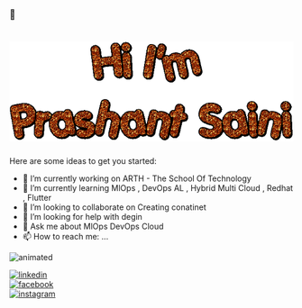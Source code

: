 ### 👋 
<h1 align="center">
 <img src="https://raw.githubusercontent.com/prashantsaini25/prashantsaini25/master/text (2).gif" />
</h1>



Here are some ideas to get you started:

- 🔭 I’m currently working on ARTH - The School Of Technology 
- 🌱 I’m currently learning MlOps , DevOps AL , Hybrid Multi Cloud , Redhat , Flutter 
- 👯 I’m looking to collaborate on Creating conatinet 
- 🤔 I’m looking for help with degin 
- 💬 Ask me about MlOps DevOps Cloud
- 📫 How to reach me: ...
<!-- - 😄 Pronouns: ...
- ⚡ Fun fact: ... -->
<img src ="https://github-readme-stats.vercel.app/api?username=prashantsaini25&&show_icons=true&title_color=ffffff&icon_color=bb2acf&text_color=daf7dc&bg_color=151515"  alt="animated" />

 [<img src='https://cdn.jsdelivr.net/npm/simple-icons@3.0.1/icons/linkedin.svg' alt='linkedin' height='40'>](https://www.linkedin.com/in/https://www.linkedin.com/in/prashant-saini-2845b015a//)  
[<img src='https://cdn.jsdelivr.net/npm/simple-icons@3.0.1/icons/facebook.svg' alt='facebook' height='40'>](https://www.facebook.com/https://www.facebook.com/prashant.saine.5)  
[<img src='https://cdn.jsdelivr.net/npm/simple-icons@3.0.1/icons/instagram.svg' alt='instagram' height='40'>](https://www.instagram.com/https://www.instagram.com/princeprashantsaini//)
